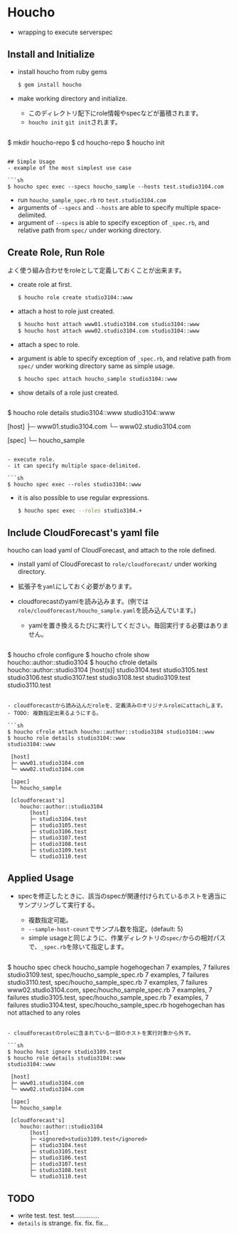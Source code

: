 # Houcho
- wrapping to execute serverspec

## Install and Initialize
- install houcho from ruby gems

  ```sh
  $ gem install houcho
  ```

- make working directory and initialize.
  - このディレクトリ配下にrole情報やspecなどが蓄積されます。
  - `houcho init` `git init`されます。
  
  ```sh
$ mkdir houcho-repo
$ cd houcho-repo
$ houcho init
  ```

## Simple Usage
- example of the most simplest use case

  ```sh
  $ houcho spec exec --specs houcho_sample --hosts test.studio3104.com 
  ```

  - run `houcho_sample_spec.rb` ro `test.studio3104.com`
  - arguments of `--specs` and `--hosts` are able to specify multiple space-delimited.
  - argument of `--specs` is able to specify exception of `_spec.rb`, and relative path from `spec/` under working directory.

## Create Role, Run Role
よく使う組み合わせをroleとして定義しておくことが出来ます。

- create role at first.

  ```sh
  $ houcho role create studio3104::www
  ```

- attach a host to role just created.

  ```sh
  $ houcho host attach www01.studio3104.com studio3104::www
  $ houcho host attach www02.studio3104.com studio3104::www
  ```
    
- attach a spec to role.
- argument is able to specify exception of `_spec.rb`, and relative path from `spec/` under working directory same as simple usage.
    
  ```sh
  $ houcho spec attach houcho_sample studio3104::www
  ```

- show details of a role just created.

  ```sh
$ houcho role details studio3104::www
studio3104::www

   [host]
   ├─ www01.studio3104.com
   └─ www02.studio3104.com

   [spec]
   └─ houcho_sample
  ```

- execute role.
- it can specify multiple space-delimited.
  
  ```sh
  $ houcho spec exec --roles studio3104::www
  ```
  
- it is also possible to use regular expressions.
  
  ```sh
  $ houcho spec exec --roles studio3104.+
  ```


## Include CloudForecast's yaml file
houcho can load yaml of CloudForecast, and attach to the role defined.

- install yaml of CloudForecast to `role/cloudforecast/` under working directory.
- 拡張子を`yaml`にしておく必要があります。
  
- cloudforecastのyamlを読み込みます。(例では`role/cloudforecast/houcho_sample.yaml`を読み込んでいます。)
  - yamlを置き換えるたびに実行してください。毎回実行する必要はありません。
  
  ```sh
$ houcho cfrole configure
$ houcho cfrole show
houcho::author::studio3104
$ houcho cfrole details houcho::author::studio3104
[host(s)]
studio3104.test
studio3105.test
studio3106.test
studio3107.test
studio3108.test
studio3109.test
studio3110.test
  ```
    
- cloudforecastから読み込んだroleを、定義済みのオリジナルroleにattachします。
  - TODO: 複数指定出来るようにする。

  ```sh
$ houcho cfrole attach houcho::author::studio3104 studio3104::www
$ houcho role details studio3104::www
studio3104::www

   [host]
   ├─ www01.studio3104.com
   └─ www02.studio3104.com

   [spec]
   └─ houcho_sample

   [cloudforecast's]
      houcho::author::studio3104
         [host]
         ├─ studio3104.test
         ├─ studio3105.test
         ├─ studio3106.test
         ├─ studio3107.test
         ├─ studio3108.test
         ├─ studio3109.test
         └─ studio3110.test
  ```
  
## Applied Usage
- specを修正したときに、該当のspecが関連付けられているホストを適当にサンプリングして実行する。
  - 複数指定可能。
  - `--sample-host-count`でサンプル数を指定。(default: 5)
  - simple usageと同じように、作業ディレクトリの`spec/`からの相対パスで、`_spec.rb`を除いて指定します。
  
  ```sh
$ houcho spec check houcho_sample hogehogechan
7 examples, 7 failures  studio3109.test, spec/houcho_sample_spec.rb
7 examples, 7 failures  studio3110.test, spec/houcho_sample_spec.rb
7 examples, 7 failures  www02.studio3104.com, spec/houcho_sample_spec.rb
7 examples, 7 failures  studio3105.test, spec/houcho_sample_spec.rb
7 examples, 7 failures  studio3104.test, spec/houcho_sample_spec.rb
hogehogechan has not attached to any roles
  ```

- cloudforecastのroleに含まれている一部のホストを実行対象から外す。

  ```sh
$ houcho host ignore studio3109.test
$ houcho role details studio3104::www
studio3104::www

   [host]
   ├─ www01.studio3104.com
   └─ www02.studio3104.com

   [spec]
   └─ houcho_sample

   [cloudforecast's]
      houcho::author::studio3104
         [host]
         ├─ <ignored>studio3109.test</ignored>
         ├─ studio3104.test
         ├─ studio3105.test
         ├─ studio3106.test
         ├─ studio3107.test
         ├─ studio3108.test
         └─ studio3110.test
  ```

## TODO
- write test. test. test..............
- `details` is strange. fix. fix. fix...
